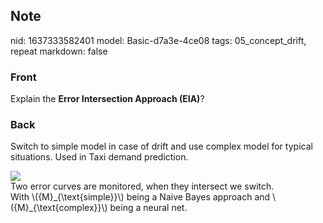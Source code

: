 ## Note
nid: 1637333582401
model: Basic-d7a3e-4ce08
tags: 05_concept_drift, repeat
markdown: false

### Front
Explain the <b>Error Intersection Approach (EIA)</b>?

### Back
Switch to simple model in case of drift and use complex model for
typical situations. Used in Taxi demand prediction.
<div><img src=
"paste-ac020e14418f3f391f33e3e46f215cb9c1d1f55f.jpg"></div>
<div>
  Two error curves are monitored, when they intersect we switch.
</div>
<div>
  With \({M}_{\text{simple}}\) being a Naive Bayes approach and
  \({M}_{\text{complex}}\) being a neural net.
</div>
